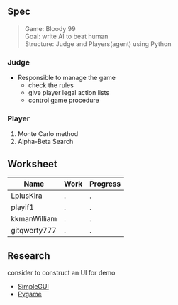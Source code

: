 ## Spec

> Game: Bloody 99  
> Goal: write AI to beat human  
> Structure: Judge and Players(agent) using Python

### Judge

- Responsible to manage the game
  - check the rules
  - give player legal action lists
  - control game procedure

### Player

1. Monte Carlo method
2. Alpha-Beta Search

## Worksheet

Name | Work | Progress
---|---|---
LplusKira|.|.
playif1|.|.
kkmanWilliam|.|.
gitqwerty777|.|.

## Research

consider to construct an UI for demo

- [SimpleGUI](https://pypi.python.org/pypi/SimpleGUITk)
- [Pygame](http://www.pygame.org/tags/card)
